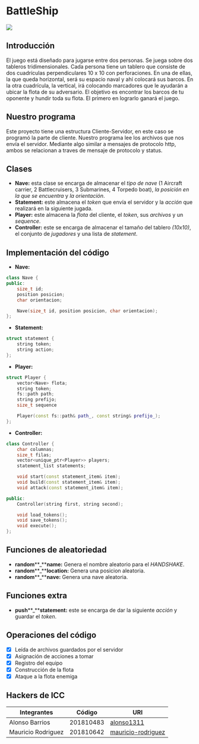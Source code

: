 # BattleShip 

![](https://i.ytimg.com/vi/8rGoks7I7NU/maxresdefault.jpg)

## Introducción 
El juego está diseñado para jugarse entre dos personas. Se juega sobre dos tableros tridimensionales. Cada persona tiene un tablero que consiste de dos cuadrículas perpendiculares 10 x 10 con perforaciones. En una de ellas, la que queda horizontal, será su espacio naval y ahí colocará sus barcos. En la otra cuadrícula, la vertical, irá colocando marcadores que le ayudarán a ubicar la flota de su adversario. El objetivo es encontrar los barcos de tu oponente y hundir toda su flota. El primero en lograrlo ganará el juego.

## Nuestro programa
Este proyecto tiene una estructura Cliente-Servidor, en este caso se programó la parte de cliente.
Nuestro programa lee los archivos que nos envía el servidor. Mediante algo similar a mensajes de protocolo http, ambos se relacionan a traves de mensaje de protocolo y status.

## Clases
- **Nave:** esta clase se encarga de almacenar el *tipo de nave* (1 Aircraft carrier, 2 Battlecruisers, 3 Submarines, 4 Torpedo boat), *la posición en la que se encuentra* y *la orientación*.
- **Statement:** este almacena el *token* que envía el servidor y la *acción* que realizará en la siguiente jugada.
- **Player:** este almacena la *flota* del cliente, el *token*, sus *archivos* y un *sequence*.
- **Controller:** este se encarga de almacenar el tamaño del tablero *(10x10)*, el conjunto de *jugadores* y una lista de *statement*.

## Implementación del código
- **Nave:**

```c++
class Nave {
public:
    size_t id;
    position posicion; 
    char orientacion;

    Nave(size_t id, position posicion, char orientacion);
};
```
- **Statement:**

```c++
struct statement {
    string token;
    string action;
};
```
- **Player:**

```c++
struct Player {
    vector<Nave> flota;
    string token;
    fs::path path;
    string prefijo;
    size_t sequence

    Player(const fs::path& path_, const string& prefijo_);
};
```

- **Controller:**
```c++
class Controller {
    char columnas;
    size_t filas;
    vector<unique_ptr<Player>> players;
    statement_list statements;

    void start(const statement_item& item);
    void build(const statement_item& item);
    void attack(const statement_item& item);

public:
    Controller(string first, string second);

    void load_tokens();
    void save_tokens();
    void execute();
};
```

## Funciones de aleatoriedad
- **random****_****name:** Genera el nombre aleatorio para el *HANDSHAKE*.
- **random****_****location:** Genera una posicion aleatoria.
- **random****_****nave:** Genera una nave aleatoria.

## Funciones extra
- **push****_****statement:** este se encarga de dar la siguiente *acción* y guardar el *token*.

## Operaciones del código
- [x] Leída de archivos guardados por el servidor
- [x] Asignación de acciones a tomar
- [x] Registro del equipo
- [x] Construcción de la flota
- [x] Ataque a la flota enemiga

## Hackers de ICC

|Integrantes|Código|URI|
|-----------|------|---|
|Alonso Barrios|201810483|[alonso1311](https://github.com/alonso1311)
|Mauricio Rodriguez|201810642|[mauricio-rodriguez](https://github.com/mauricio-rodriguez)

